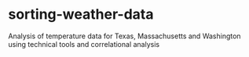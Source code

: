# sorting-weather-data
Analysis of temperature data for Texas, Massachusetts and Washington using technical tools and correlational analysis
